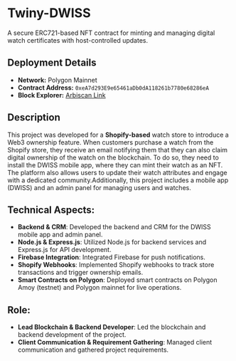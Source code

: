 # Twiny-DWISS
A secure ERC721-based NFT contract for minting and managing digital watch certificates with host-controlled updates.

## Deployment Details  
- **Network:** Polygon Mainnet  
- **Contract Address:** `0xeA7d293E9e65461aDb0dA118261b7780e68286eA`  
- **Block Explorer:** [Arbiscan Link](https://polygonscan.com/address/0xeA7d293E9e65461aDb0dA118261b7780e68286eA#code)

## Description
This project was developed for a **Shopify-based** watch store to introduce a Web3 ownership feature. When customers purchase a watch from the Shopify store, they receive an email notifying them that they can also claim digital ownership of the watch on the blockchain. To do so, they need to install the DWISS mobile app, where they can mint their watch as an NFT. The platform also allows users to update their watch attributes and engage with a dedicated community.Additionally, this project includes a mobile app (DWISS) and an admin panel for managing users and watches.

## Technical Aspects:
- **Backend & CRM**: Developed the backend and CRM for the DWISS mobile app and admin panel.
- **Node.js & Express.js**: Utilized Node.js for backend services and Express.js for API development.
- **Firebase Integration**: Integrated Firebase for push notifications.
- **Shopify Webhooks**: Implemented Shopify webhooks to track store transactions and trigger ownership emails.
- **Smart Contracts on Polygon**: Deployed smart contracts on Polygon Amoy (testnet) and Polygon mainnet for live operations.
  
## Role:
- **Lead Blockchain & Backend Developer**: Led the blockchain and backend development of the project.
- **Client Communication & Requirement Gathering**: Managed client communication and gathered project requirements.
